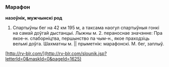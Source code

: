 ### Марафон
**назоўнік, мужчынскі род**

1. Спартыўны бег на 42 км 195 м, а таксама наогул спартыўныя гонкі на самай доўгай дыстанцыі. Лыжны м. 2. пераноснае значэнне: Пра якое-н. спаборніцтва, першынство па чым-н., якое праходзіць вельмі доўга. Шахматны м. || прыметнік: марафонскі. М. бег, заплыў.

<a rel="author">[http://rv-blr.com/](http://rv-blr.com/slounik.jsp?letterId=0&maskId=0&pageId=1625)</a>
